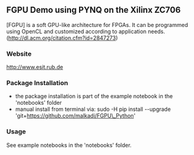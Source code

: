 ## FGPU Demo using PYNQ on the Xilinx ZC706
[FGPU] is a soft GPU-like architecture for FPGAs. It can be programmed using OpenCL and customized according to application needs.
(http://dl.acm.org/citation.cfm?id=2847273)
### Website
http://www.esit.rub.de

### Package Installation
 * the package installation is part of the example notebook in the 'notebooks' folder
 * manual install from terminal via: sudo -H pip install --upgrade 'git+https://github.com/malkadi/FGPU\_Python'

### Usage
See example notebooks in the 'notebooks' folder.
